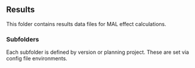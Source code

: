 ## Results
This folder contains results data files for MAL effect calculations.

### Subfolders
Each subfolder is defined by version or planning project. These are set via config file environments.

